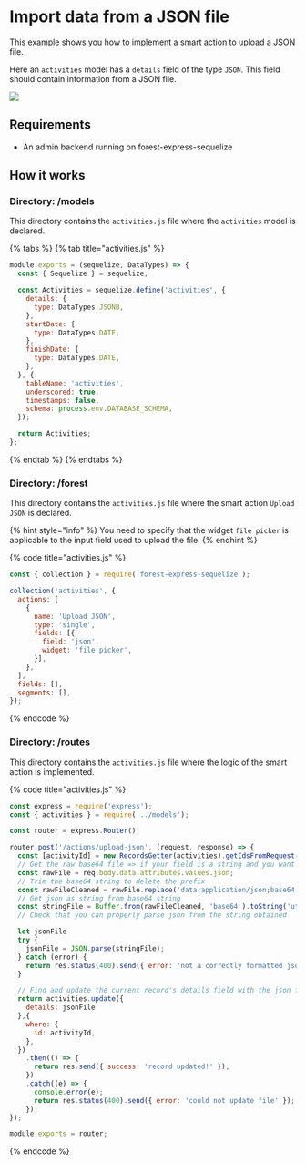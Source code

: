 # Import data from a JSON file

This example shows you how to implement a smart action to upload a JSON file.  
  
Here an `activities` model has a `details` field of the type `JSON`. This field should contain information from a JSON file. 

![](http://g.recordit.co/IixzA100Gk.gif)



## Requirements

* An admin backend running on forest-express-sequelize

## How it works

### Directory: /models

This directory contains the `activities.js` file where the `activities` model is declared. 

{% tabs %}
{% tab title="activities.js" %}
```javascript
module.exports = (sequelize, DataTypes) => {
  const { Sequelize } = sequelize;

  const Activities = sequelize.define('activities', {
    details: {
      type: DataTypes.JSONB,
    },
    startDate: {
      type: DataTypes.DATE,
    },
    finishDate: {
      type: DataTypes.DATE,
    },
  }, {
    tableName: 'activities',
    underscored: true,
    timestamps: false,
    schema: process.env.DATABASE_SCHEMA,
  });

  return Activities;
};

```
{% endtab %}
{% endtabs %}

### Directory: /forest

This directory contains the `activities.js` file where the smart action `Upload JSON` is declared. 

{% hint style="info" %}
You need to specify that the widget `file picker` is applicable to the input field used to upload the file.
{% endhint %}

{% code title="activities.js" %}
```javascript
const { collection } = require('forest-express-sequelize');

collection('activities', {
  actions: [
    {
      name: 'Upload JSON',
      type: 'single',
      fields: [{
        field: 'json',
        widget: 'file picker',
      }],
    },
  ],
  fields: [],
  segments: [],
});

```
{% endcode %}

### Directory: /routes

This directory contains the `activities.js` file where the logic of the smart action is implemented.

{% code title="activities.js" %}
```javascript
const express = require('express');
const { activities } = require('../models');

const router = express.Router();

router.post('/actions/upload-json', (request, response) => {
  const [activityId] = new RecordsGetter(activities).getIdsFromRequest(request);
  // Get the raw base64 file => if your field is a string and you want to insert the JSON as a base64 to use the file viewer, this is the value you want to save in the database
  const rawFile = req.body.data.attributes.values.json;
  // Trim the base64 string to delete the prefix
  const rawFileCleaned = rawFile.replace('data:application/json;base64', '');
  // Get json as string from base64 string
  const stringFile = Buffer.from(rawFileCleaned, 'base64').toString('utf8');
  // Check that you can properly parse json from the string obtained

  let jsonFile
  try {
    jsonFile = JSON.parse(stringFile);
  } catch (error) {
    return res.status(400).send({ error: 'not a correctly formatted json file' });
  }

  // Find and update the current record's details field with the json file as a string
  return activities.update({
    details: jsonFile
  },{
    where: {
      id: activityId,
    },
  })
    .then(() => {
      return res.send({ success: 'record updated!' });
    })
    .catch((e) => {
      console.error(e);
      return res.status(400).send({ error: 'could not update file' });
    });
});

module.exports = router;
```
{% endcode %}

